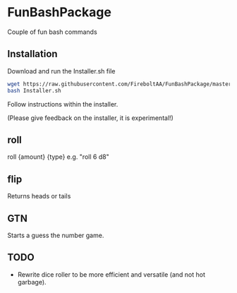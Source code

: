 # FunBashPackage
Couple of fun bash commands

## Installation
Download and run the Installer.sh file
```sh
wget https://raw.githubusercontent.com/FireboltAA/FunBashPackage/master/Installer.sh
bash Installer.sh
```
Follow instructions within the installer.

(Please give feedback on the installer, it is experimental!)


## roll
roll {amount} {type}
e.g. "roll 6 d8"

## flip
Returns heads or tails

## GTN
Starts a guess the number game.

## TODO
- Rewrite dice roller to be more efficient and versatile (and not hot garbage).
